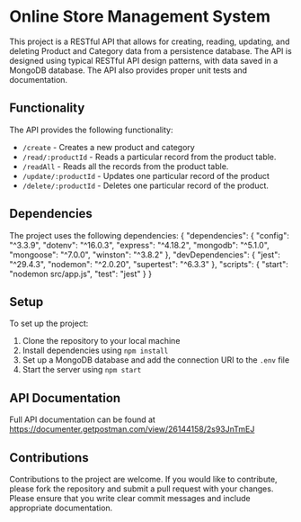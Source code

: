 # Online Store Management System
This project is a RESTful API that allows for creating, reading, updating, and deleting Product and Category data from a persistence database. The API is designed using typical RESTful API design patterns, with data saved in a MongoDB database. The API also provides proper unit tests and documentation.

## Functionality
The API provides the following functionality:
* `/create` - Creates a new product and category
* `/read/:productId` - Reads a particular record from the product table.
* `/readAll` - Reads all the records from the product table.
* `/update/:productId` - Updates one particular record of the product
* `/delete/:productId` - Deletes one particular record of the product.

## Dependencies
The project uses the following dependencies:
        {
            "dependencies": {
                "config": "^3.3.9",
                "dotenv": "^16.0.3",
                "express": "^4.18.2",
                "mongodb": "^5.1.0",
                "mongoose": "^7.0.0",
                "winston": "^3.8.2"
            },
            "devDependencies": {
                "jest": "^29.4.3",
                "nodemon": "^2.0.20",
                "supertest": "^6.3.3"
            },
            "scripts": {
                "start": "nodemon src/app.js",
                "test": "jest"
            }
        }


## Setup
To set up the project:
1. Clone the repository to your local machine
2. Install dependencies using `npm install`
3. Set up a MongoDB database and add the connection URI to the `.env` file
4. Start the server using `npm start`

## API Documentation
Full API documentation can be found at https://documenter.getpostman.com/view/26144158/2s93JnTmEJ

## Contributions
Contributions to the project are welcome. If you would like to contribute, please fork the repository and submit a pull request with your changes. Please ensure that you write clear commit messages and include appropriate documentation.